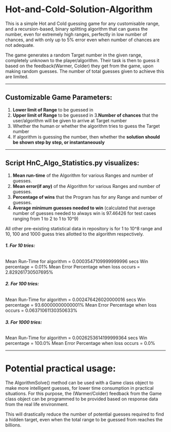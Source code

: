 # Hot-and-Cold-Solution-Algorithm


This is a simple Hot and Cold guessing game for any customisable range, and a recursion-based, binary splitting algorithm that can guess the number, even for extremely high ranges, perfectly in low number of chances, and with only up to 5% error even when number of chances are not adequate.

The game generates a random Target number in the given range, completely unknown to the player/algorithm. Their task is then to guess it based on the feedback(Warmer, Colder) they get from the game, upon making random guesses. The number of total guesses given to achieve this are limited.

----

## Customizable Game Parameters:
1. **Lower limit of Range** to be guessed in
2. **Upper limit of Range** to be guessed in
3.**Number of chances** that the user/algorithm will be given to arrive at Target number
4. Whether the human or whether the algorithm tries to guess the Target number
5. If algorithm is guessing the number, then whether the **solution should be shown step by step, or instantaneously**

----

## Script HnC_Algo_Statistics.py visualizes:
1. **Mean run-time** of the Algorithm for various Ranges and number of guesses.
2. **Mean error(if any)** of the Algorithm for various Ranges and number of guesses.
3. **Percentage of wins** that the Program has for any Range and number of guesses.
5. **Average minimum guesses needed to win** (calculated that average number of guesses needed to always win is 97.46426 for test cases ranging from 1 to 2 to 1 to 10^9)

All  other pre-existing statistical data in repository is for 1 to 10^8 range and
10, 100 and 1000 guess tries allotted to the algorithm respectively.

###### **1. For 10 tries:**
Mean Run-Time for algorithm = 0.0003547109999999996 secs
Win percentage = 0.01%
Mean Error Percentage when loss occurs = 2.829261730507695%

###### **2. For 100 tries:**
Mean Run-Time for algorithm = 0.002476426020000016 secs
Win percentage = 93.60000000000001%
Mean Error Percentage when loss occurs = 0.06371061130350633%

###### **3. For 1000 tries:**
Mean Run-Time for algorithm = 0.0026253614199999364 secs
Win percentage = 100.0%
Mean Error Percentage when loss occurs = 0.0%

----

# Potential practical usage:
The AlgorithmSolve() method can be used with a Game class object to make more intelligent guesses, for lower time consumption in practical situations.
For this purpose, the (Warmer/Colder) feedback from the Game class object can be programmed to be provided based on response data from the real life environment. 

This will drastically reduce the number of potential guesses required to find a hidden target, even when the total range to be guessed from reaches the billions.
